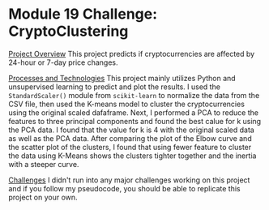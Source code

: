 # Module 19 Challenge: CryptoClustering
<ins>Project Overview</ins>
This project predicts if cryptocurrencies are affected by 24-hour or 7-day price changes.

<ins>Processes and Technologies</ins>
This project mainly utilizes Python and unsupervised learning to predict and plot the results. I used the `StandardScaler()` module from `scikit-learn` to normalize the data from the CSV file, then used the K-means model to cluster the cryptocurrencies using the original scaled dafaframe. Next, I performed a PCA to reduce the features to three principal components and found the best calue for k using the PCA data. I found that the value for k is 4 with the original scaled data as well as the PCA data. After comparing the plot of the Elbow curve and the scatter plot of the clusters, I found that using fewer feature to cluster the data using K-Means shows the clusters tighter together and the inertia with a steeper curve.

<ins>Challenges</ins>
I didn't run into any major challenges working on this project and if you follow my pseudocode, you should be able to replicate this project on your own.